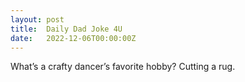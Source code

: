 ```yaml
---
layout: post
title:  Daily Dad Joke 4U
date:   2022-12-06T00:00:00Z
---
```

What’s a crafty dancer’s favorite hobby? Cutting a rug.
